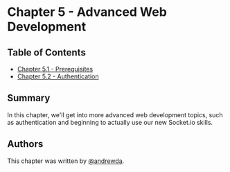 # Chapter 5 - Advanced Web Development

## Table of Contents

- [Chapter 5.1 - Prerequisites](./Chapter%205.1%20-%20Prerequisites)
- [Chapter 5.2 - Authentication](./Chapter%205.2%20-%20Authentication)

## Summary

In this chapter, we'll get into more advanced web development topics, such as
authentication and beginning to actually use our new Socket.io skills.

## Authors

This chapter was written by [@andrewda](https://github.com/andrewda).
